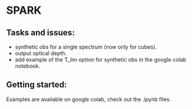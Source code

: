# SPARK

## Tasks and issues: 

- synthetic obs for a single spectrum (now only for cubes). 
- output optical depth. 
- add example of the T_lim option for synthetic obs in the google colab notebook.

## Getting started: 
Examples are available on google colab, check out the .ipynb files. 

